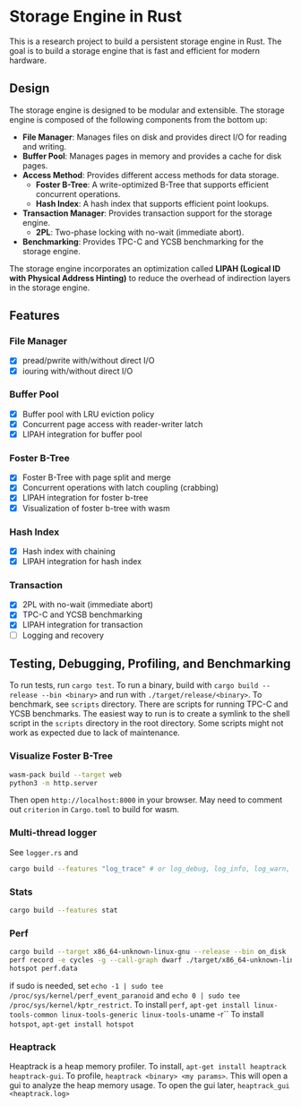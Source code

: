 # Storage Engine in Rust

This is a research project to build a persistent storage engine in Rust. The goal is to build a storage engine that is fast and efficient for modern hardware.

## Design

The storage engine is designed to be modular and extensible. The storage engine is composed of the following components from the bottom up:

* **File Manager**: Manages files on disk and provides direct I/O for reading and writing.
* **Buffer Pool**: Manages pages in memory and provides a cache for disk pages.
* **Access Method**: Provides different access methods for data storage.
  * **Foster B-Tree**: A write-optimized B-Tree that supports efficient concurrent operations.
  * **Hash Index**: A hash index that supports efficient point lookups.
* **Transaction Manager**: Provides transaction support for the storage engine.
  * **2PL**: Two-phase locking with no-wait (immediate abort).
* **Benchmarking**: Provides TPC-C and YCSB benchmarking for the storage engine.

The storage engine incorporates an optimization called **LIPAH (Logical ID with Physical Address Hinting)** to reduce the overhead of indirection layers in the storage engine.

## Features

### File Manager

* [x] pread/pwrite with/without direct I/O
* [x] iouring with/without direct I/O

### Buffer Pool

* [x] Buffer pool with LRU eviction policy
* [x] Concurrent page access with reader-writer latch
* [x] LIPAH integration for buffer pool

### Foster B-Tree

* [x] Foster B-Tree with page split and merge
* [x] Concurrent operations with latch coupling (crabbing)
* [x] LIPAH integration for foster b-tree
* [x] Visualization of foster b-tree with wasm

### Hash Index

* [x] Hash index with chaining
* [x] LIPAH integration for hash index

### Transaction

* [x] 2PL with no-wait (immediate abort)
* [x] TPC-C and YCSB benchmarking
* [x] LIPAH integration for transaction
* [ ] Logging and recovery

## Testing, Debugging, Profiling, and Benchmarking

To run tests, run `cargo test`. To run a binary, build with `cargo build --release --bin <binary>` and run with `./target/release/<binary>`. To benchmark, see `scripts` directory. There are scripts for running TPC-C and YCSB benchmarks. The easiest way to run is to create a symlink to the shell script in the `scripts` directory in the root directory. Some scripts might not work as expected due to lack of maintenance.

### Visualize Foster B-Tree

```sh
wasm-pack build --target web
python3 -m http.server
```

Then open `http://localhost:8000` in your browser.
May need to comment out `criterion` in `Cargo.toml` to build for wasm.

### Multi-thread logger

See `logger.rs` and

```sh
cargo build --features "log_trace" # or log_debug, log_info, log_warn, log_error
```

### Stats

```sh
cargo build --features stat
```

### Perf

```sh
cargo build --target x86_64-unknown-linux-gnu --release --bin on_disk
perf record -e cycles -g --call-graph dwarf ./target/x86_64-unknown-linux-gnu/release/main
hotspot perf.data
```

if sudo is needed, set `echo -1 | sudo tee /proc/sys/kernel/perf_event_paranoid` and `echo 0 | sudo tee /proc/sys/kernel/kptr_restrict`.
To install `perf`, `apt-get install linux-tools-common linux-tools-generic linux-tools-`uname -r``
To install `hotspot`, `apt-get install hotspot`

### Heaptrack

Heaptrack is a heap memory profiler. To install, `apt-get install heaptrack heaptrack-gui`.
To profile, `heaptrack <binary> <my params>`. This will open a gui to analyze the heap memory usage.
To open the gui later, `heaptrack_gui <heaptrack.log>`
